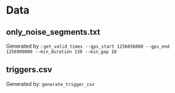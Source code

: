 # Data

## only_noise_segments.txt

Generated by :
`get_valid_times --gps_start 1256656000 --gps_end 1256900000 --min_duration 130 --min_gap 10 `

## triggers.csv

Generated by:
`generate_trigger_csv`